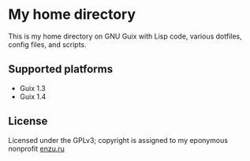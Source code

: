 # My home directory

This is my home directory on GNU Guix with Lisp code, various dotfiles, config files, and scripts.

## Supported platforms

- Guix 1.3
- Guix 1.4

## License

Licensed under the GPLv3; copyright is assigned to my eponymous nonprofit [enzu.ru](https://enzu.ru)
